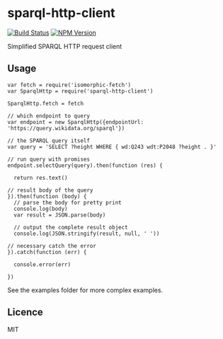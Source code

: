 # sparql-http-client

[![Build Status](https://travis-ci.org/zazukoians/sparql-http-client.svg?branch=master)](https://travis-ci.org/zazukoians/sparql-http-client)
[![NPM Version](https://img.shields.io/npm/v/sparql-http-client.svg?style=flat)](https://npm.im/sparql-http-client)

Simplified SPARQL HTTP request client

## Usage

```
var fetch = require('isomorphic-fetch')
var SparqlHttp = require('sparql-http-client')

SparqlHttp.fetch = fetch

// which endpoint to query
var endpoint = new SparqlHttp({endpointUrl: 'https://query.wikidata.org/sparql'})

// the SPARQL query itself
var query = 'SELECT ?height WHERE { wd:Q243 wdt:P2048 ?height . }'

// run query with promises
endpoint.selectQuery(query).then(function (res) {

  return res.text()

// result body of the query
}).then(function (body) {
  // parse the body for pretty print
  console.log(body)
  var result = JSON.parse(body)

  // output the complete result object
  console.log(JSON.stringify(result, null, ' '))

// necessary catch the error
}).catch(function (err) {

  console.error(err)

})
```

See the examples folder for more complex examples.

## Licence

MIT
